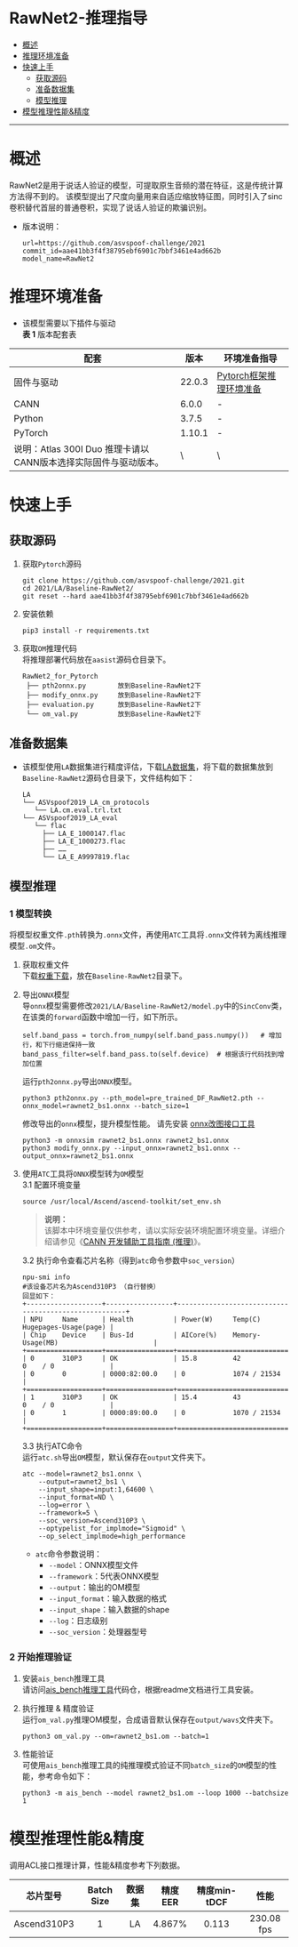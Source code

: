 # RawNet2-推理指导

- [概述](#概述)
- [推理环境准备](#推理环境准备)
- [快速上手](#快速上手)
  - [获取源码](#获取源码)
  - [准备数据集](#准备数据集)
  - [模型推理](#模型推理)
- [模型推理性能&精度](#模型推理性能&精度)

******


# 概述
RawNet2是用于说话人验证的模型，可提取原生音频的潜在特征，这是传统计算方法得不到的。
该模型提出了尺度向量用来自适应缩放特征图，同时引入了sinc卷积替代首层的普通卷积，实现了说话人验证的欺骗识别。

- 版本说明：
  ```
  url=https://github.com/asvspoof-challenge/2021
  commit_id=aae41bb3f4f38795ebf6901c7bbf3461e4ad662b
  model_name=RawNet2
  ```

# 推理环境准备
- 该模型需要以下插件与驱动  
  **表 1**  版本配套表

| 配套                                                     | 版本     | 环境准备指导                                                 |
| ------------------------------------------------------- |--------| ------------------------------------------------------------ |
| 固件与驱动                                                | 22.0.3 | [Pytorch框架推理环境准备](https://www.hiascend.com/document/detail/zh/ModelZoo/pytorchframework/pies) |
| CANN                                                    | 6.0.0  | -                                                            |
| Python                                                  | 3.7.5  | -                                                            |
| PyTorch                                                 | 1.10.1 | -                                                            |
| 说明：Atlas 300I Duo 推理卡请以CANN版本选择实际固件与驱动版本。 | \      | \                                                            |


# 快速上手

## 获取源码

1. 获取`Pytorch`源码  
   ```
   git clone https://github.com/asvspoof-challenge/2021.git
   cd 2021/LA/Baseline-RawNet2/
   git reset --hard aae41bb3f4f38795ebf6901c7bbf3461e4ad662b
   ```
   
2. 安装依赖  
   ```
   pip3 install -r requirements.txt
   ```
   

3. 获取`OM`推理代码  
   将推理部署代码放在`aasist`源码仓目录下。
   ```
   RawNet2_for_Pytorch
    ├── pth2onnx.py        放到Baseline-RawNet2下
    ├── modify_onnx.py     放到Baseline-RawNet2下
    ├── evaluation.py      放到Baseline-RawNet2下
    └── om_val.py          放到Baseline-RawNet2下
   ```   


## 准备数据集
- 该模型使用`LA`数据集进行精度评估，下载[LA数据集](https://datashare.ed.ac.uk/handle/10283/3336)，将下载的数据集放到`Baseline-RawNet2`源码仓目录下，文件结构如下：
   ```
   LA
   └── ASVspoof2019_LA_cm_protocols
      └── LA.cm.eval.trl.txt
   └── ASVspoof2019_LA_eval
      └── flac
        ├── LA_E_1000147.flac
        ├── LA_E_1000273.flac
        ├── ……
        └── LA_E_A9997819.flac
   ```


## 模型推理
### 1 模型转换  
将模型权重文件`.pth`转换为`.onnx`文件，再使用`ATC`工具将`.onnx`文件转为离线推理模型`.om`文件。

1. 获取权重文件  
   下载[权重下载](https://www.asvspoof.org/asvspoof2021/pre_trained_DF_RawNet2.zip)，放在`Baseline-RawNet2`目录下。
 

2. 导出`ONNX`模型  
   导`onnx`模型需要修改`2021/LA/Baseline-RawNet2/model.py`中的`SincConv`类，在该类的`forward`函数中增加一行，如下所示。  
   ```
   self.band_pass = torch.from_numpy(self.band_pass.numpy())   # 增加行，和下行缩进保持一致
   band_pass_filter=self.band_pass.to(self.device)  # 根据该行代码找到增加位置
   ```
   运行`pth2onnx.py`导出`ONNX`模型。  
   ```
   python3 pth2onnx.py --pth_model=pre_trained_DF_RawNet2.pth --onnx_model=rawnet2_bs1.onnx --batch_size=1
   ```
   修改导出的`onnx`模型，提升模型性能。
   请先安装 [onnx改图接口工具](https://gitee.com/peng-ao/om_gener)  
   ```
   python3 -m onnxsim rawnet2_bs1.onnx rawnet2_bs1.onnx
   python3 modify_onnx.py --input_onnx=rawnet2_bs1.onnx --output_onnx=rawnet2_bs1.onnx
   ```

3. 使用`ATC`工具将`ONNX`模型转为`OM`模型  
   3.1 配置环境变量  
   ```
   source /usr/local/Ascend/ascend-toolkit/set_env.sh
   ```
   > **说明：**  
     该脚本中环境变量仅供参考，请以实际安装环境配置环境变量。详细介绍请参见《[CANN 开发辅助工具指南 \(推理\)](https://support.huawei.com/enterprise/zh/ascend-computing/cann-pid-251168373?category=developer-documents&subcategory=auxiliary-development-tools)》。

   3.2 执行命令查看芯片名称（得到`atc`命令参数中`soc_version`）
   ```
   npu-smi info
   #该设备芯片名为Ascend310P3 （自行替换）
   回显如下：
   +-------------------+-----------------+------------------------------------------------------+
   | NPU     Name      | Health          | Power(W)     Temp(C)           Hugepages-Usage(page) |
   | Chip    Device    | Bus-Id          | AICore(%)    Memory-Usage(MB)                        |
   +===================+=================+======================================================+
   | 0       310P3     | OK              | 15.8         42                0    / 0              |
   | 0       0         | 0000:82:00.0    | 0            1074 / 21534                            |
   +===================+=================+======================================================+
   | 1       310P3     | OK              | 15.4         43                0    / 0              |
   | 0       1         | 0000:89:00.0    | 0            1070 / 21534                            |
   +===================+=================+======================================================+
   ```

   3.3 执行ATC命令  
   运行`atc.sh`导出`OM`模型，默认保存在`output`文件夹下。
   ```
   atc --model=rawnet2_bs1.onnx \
       --output=rawnet2_bs1 \
       --input_shape=input:1,64600 \
       --input_format=ND \
       --log=error \
       --framework=5 \
       --soc_version=Ascend310P3 \
       --optypelist_for_implmode="Sigmoid" \
       --op_select_implmode=high_performance
   ```
      - `atc`命令参数说明：
        -   `--model`：ONNX模型文件
        -   `--framework`：5代表ONNX模型
        -   `--output`：输出的OM模型
        -   `--input_format`：输入数据的格式
        -   `--input_shape`：输入数据的shape
        -   `--log`：日志级别
        -   `--soc_version`：处理器型号

    
### 2 开始推理验证

1. 安装`ais_bench`推理工具  
   请访问[ais_bench推理工具](https://gitee.com/ascend/tools/tree/master/ais-bench_workload/tool/ais_bench)代码仓，根据readme文档进行工具安装。

2. 执行推理 & 精度验证  
   运行`om_val.py`推理OM模型，合成语音默认保存在`output/wavs`文件夹下。
   ```
   python3 om_val.py --om=rawnet2_bs1.om --batch=1
   ```

3. 性能验证  
   可使用`ais_bench`推理工具的纯推理模式验证不同`batch_size`的`OM`模型的性能，参考命令如下：
   ```
   python3 -m ais_bench --model rawnet2_bs1.om --loop 1000 --batchsize 1 
   ```

# 模型推理性能&精度

调用ACL接口推理计算，性能&精度参考下列数据。

|   芯片型号   | Batch Size |   数据集    | 精度EER  | 精度min-tDCF |     性能     |
|:-----------:|:----------:|:--------:|:------:|:----------:|:----------:|
| Ascend310P3 |     1      |      LA  | 4.867% |   0.113    | 230.08 fps |
